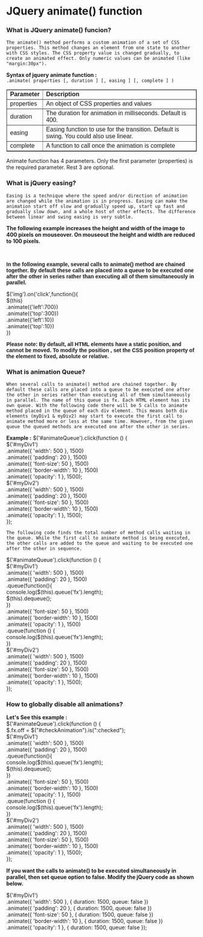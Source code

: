 # JQuery animate() function
### What is JQuery animate() funcion?
`The animate() method performs a custom animation of a set of CSS properties. This method changes an element from one state to another with CSS styles. The CSS property value is changed gradually, to create an animated effect. Only numeric values can be animated (like "margin:30px").`

**Syntax of jquery animate function :**</br>
`.animate( properties [, duration ] [, easing ] [, complete ] )`
<table border="1" style="border-collapse: collapse;">
<tbody>
<tr>
<td><span style="font-family: Arial, Helvetica, sans-serif;"><b>Parameter
</b></span></td>
<td><span style="font-family: Arial, Helvetica, sans-serif;"><b>Description
</b></span></td>
</tr>
<tr>
<td><span style="font-family: Arial, Helvetica, sans-serif;">properties
</span></td>
<td><span style="font-family: Arial, Helvetica, sans-serif;">An object of CSS properties and values
</span></td>
</tr>
<tr>
<td><span style="font-family: Arial, Helvetica, sans-serif;">duration
</span></td>
<td><span style="font-family: Arial, Helvetica, sans-serif;">The duration for animation in milliseconds. Default is 400.
</span></td>
</tr>
<tr>
<td><span style="font-family: Arial, Helvetica, sans-serif;">easing
</span></td>
<td><span style="font-family: Arial, Helvetica, sans-serif;">Easing function to use for the transition. Default is swing. You could also use linear.
</span></td>
</tr>
<tr>
<td><span style="font-family: Arial, Helvetica, sans-serif;">complete
</span></td>
<td><span style="font-family: Arial, Helvetica, sans-serif;">A function to call once the animation is complete
</span></td></tr>
</tbody></table>

Animate function has 4 parameters. Only the first parameter (properties) is the required parameter. Rest 3 are optional.

### What is jQuery easing?
`Easing is a technique where the speed and/or direction of animation are changed while the animation is in progress. Easing can make the animation start off slow and gradually speed up, start up fast and gradually slow down, and a whole host of other effects. The difference between linear and swing easing is very subtle.`

**The following example increases the height and width of the image to 400 pixels on mouseover. On mouseout the height and width are reduced to 100 pixels.**
<script></br>        
        $(document).ready(function () {  </br>      
            $("#animate").on('click',()=>{    </br>     
                $("p").animate({</br> 
                    height: '250px',</br> 
                    width: '300px',     </br>               
                    fontSize:'20px'</br> 
                },2000).animate({ backgroundColor: '#f5f5f5',},2000)</br> 
            })</br> 
            $('img').on({</br> 
                mouseover:function(){</br> 
                    $(this).animate({</br> 
                        height:'500px',</br> 
                        width :'500px'</br> 
                    },3000,'linear',animateComplete)</br> 
                },</br> 
                mouseout:function(){</br> 
                    $(this).animate({</br> 
                        height: '200px',</br> 
                        width: '200px'</br> 
                    },3000)</br> 
                }</br> 
            });</br> 
            function animateComplete(){</br> 
                alert("animation complete")</br> 
            }</br> 
        })</br> 
    </script></br> 
    
<b style="font-family: Arial, Helvetica, sans-serif;">In the following example, several calls to animate() method are chained together. By default these calls are placed into a queue to be executed one after the other in series rather than executing all of them simultaneously in parallel.</b>

 $('img').on('click',function(){</br>
                $(this)</br>
                .animate({'left':700})</br>
                .animate({'top':300})</br>
                .animate({'left':10})</br>
                .animate({'top':10})</br>
            })</br>
            
<b style="font-family: Arial, Helvetica, sans-serif;"><b>Please note:</b> By default, all HTML elements have a static position, and cannot be moved. To modify the position , set the CSS position property of the element to fixed, absolute or relative.</b>

### What is animation Queue?

`When several calls to animate() method are chained together. By default these calls are placed into a queue to be executed one after the other in series rather than executing all of them simultaneously in parallel. The name of this queue is fx.
Each HTML element has its own queue. With the following code there will be 5 calls to animate method placed in the queue of each div element. This means both div elements (myDiv1 & myDiv2) may start to execute the first call to animate method more or less at the same time. However, from the given queue the queued methods are executed one after the other in series.`

**Example :**
    $('#animateQueue').click(function () {</br>
                $('#myDiv1')</br>
                    .animate({ 'width': 500 }, 1500)</br>
                    .animate({ 'padding': 20 }, 1500)</br>
                    .animate({ 'font-size': 50 }, 1500)</br>
                    .animate({ 'border-width': 10 }, 1500)</br>
                    .animate({ 'opacity': 1 }, 1500);</br>
                $('#myDiv2')</br>
                    .animate({ 'width': 500 }, 1500)</br>
                    .animate({ 'padding': 20 }, 1500)</br>
                    .animate({ 'font-size': 50 }, 1500)</br>
                    .animate({ 'border-width': 10 }, 1500)</br>
                    .animate({ 'opacity': 1 }, 1500);</br>
            });</br>
            
 `The following code finds the total number of method calls waiting in the queue. While the first call to animate method is being executed, the other calls are added to the queue and waiting to be executed one after the other in sequence.`
 
 
 $('#animateQueue').click(function () {</br>
                $('#myDiv1')</br>
                    .animate({ 'width': 500 }, 1500)</br>
                    .animate({ 'padding': 20 }, 1500)</br>
                    .queue(function(){</br>
                        console.log($(this).queue('fx').length);</br>
                        $(this).dequeue();</br>
                    })</br>
                    .animate({ 'font-size': 50 }, 1500)</br>
                    .animate({ 'border-width': 10 }, 1500)</br>
                    .animate({ 'opacity': 1 }, 1500)</br>
                     .queue(function () {</br>
                        console.log($(this).queue('fx').length);</br>
                    })</br>
                $('#myDiv2')</br>
                    .animate({ 'width': 500 }, 1500)</br>
                    .animate({ 'padding': 20 }, 1500)</br>
                    .animate({ 'font-size': 50 }, 1500)</br>
                    .animate({ 'border-width': 10 }, 1500)</br>
                    .animate({ 'opacity': 1 }, 1500);</br>
            });</br>
            
### How to globally disable all animations?

**Let's See this example :**</br>
                $('#animateQueue').click(function () {</br>
                    $.fx.off = $("#checkAnimation").is(":checked");</br>
                $('#myDiv1')</br>
                    .animate({ 'width': 500 }, 1500)</br>
                    .animate({ 'padding': 20 }, 1500)</br>
                    .queue(function(){</br>
                        console.log($(this).queue('fx').length);</br>
                        $(this).dequeue();</br>
                    })</br>
                    .animate({ 'font-size': 50 }, 1500)</br>
                    .animate({ 'border-width': 10 }, 1500)</br>
                    .animate({ 'opacity': 1 }, 1500)</br>
                     .queue(function () {</br>
                        console.log($(this).queue('fx').length);</br>
                    })</br>
                $('#myDiv2')</br>
                    .animate({ 'width': 500 }, 1500)</br>
                    .animate({ 'padding': 20 }, 1500)</br>
                    .animate({ 'font-size': 50 }, 1500)</br>
                    .animate({ 'border-width': 10 }, 1500)</br>
                    .animate({ 'opacity': 1 }, 1500);</br>
            });</br>
            
**If you want the calls to animate() to be executed simultaneously in parallel, then set queue option to false. Modify the jQuery code as shown below.**

$('#myDiv1')</br>
    .animate({ 'width': 500 }, { duration: 1500, queue: false })</br>
    .animate({ 'padding': 20 }, { duration: 1500, queue: false })</br>
    .animate({ 'font-size': 50 }, { duration: 1500, queue: false })</br>
    .animate({ 'border-width': 10 }, { duration: 1500, queue: false })</br>
    .animate({ 'opacity': 1 }, { duration: 1500, queue: false });</br>

